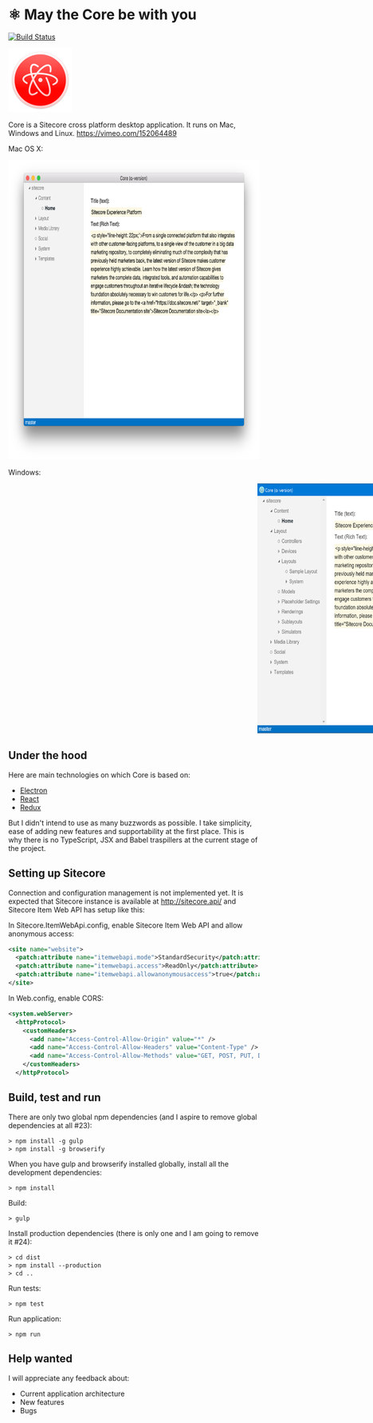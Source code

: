 # ⚛ May the Core be with you

[![Build Status](https://travis-ci.org/romaklimenko/core.svg?branch=master)](https://travis-ci.org/romaklimenko/core)

<img src="https://raw.githubusercontent.com/romaklimenko/core/master/img/core.png" height="128" width="128" />

Core is a Sitecore cross platform desktop application. It runs on Mac, Windows and Linux. https://vimeo.com/152064489

Mac OS X:

<img src="https://raw.githubusercontent.com/romaklimenko/core/master/img/screenshot-mac.png" height="600" />

Windows:

<img src="https://raw.githubusercontent.com/romaklimenko/core/master/img/screenshot-win.png" height="500" style="margin-left:500px;" />

## Under the hood

Here are main technologies on which Core is based on:
 * [Electron](http://electron.atom.io/)
 * [React](https://facebook.github.io/react/)
 * [Redux](http://redux.js.org/)
 
But I didn't intend to use as many buzzwords as possible. I take simplicity, ease of adding new features and supportability at the first place. This is why there is no TypeScript, JSX and Babel traspillers at the current stage of the project.
 

## Setting up Sitecore

Connection and configuration management is not implemented yet. It is expected that Sitecore instance is available at http://sitecore.api/ and Sitecore Item Web API has setup like this:

In Sitecore.ItemWebApi.config, enable Sitecore Item Web API and allow anonymous access:
```xml
<site name="website">
  <patch:attribute name="itemwebapi.mode">StandardSecurity</patch:attribute>
  <patch:attribute name="itemwebapi.access">ReadOnly</patch:attribute>
  <patch:attribute name="itemwebapi.allowanonymousaccess">true</patch:attribute>
</site>
```

In Web.config, enable CORS:
```xml
<system.webServer>
  <httpProtocol>
    <customHeaders>
      <add name="Access-Control-Allow-Origin" value="*" />
      <add name="Access-Control-Allow-Headers" value="Content-Type" />
      <add name="Access-Control-Allow-Methods" value="GET, POST, PUT, DELETE, OPTIONS" />
    </customHeaders>
  </httpProtocol>
```


## Build, test and run

There are only two global npm dependencies (and I aspire to remove global dependencies at all #23):
```
> npm install -g gulp
> npm install -g browserify
```

When you have gulp and browserify installed globally, install all the development dependencies:
```
> npm install
```

Build:
``` 
> gulp
```

Install production dependencies (there is only one and I am going to remove it #24):
```
> cd dist
> npm install --production
> cd ..
```

Run tests:
```
> npm test
```

Run application:
```
> npm run
```

## Help wanted

I will appreciate any feedback about:
* Current application architecture
* New features
* Bugs
